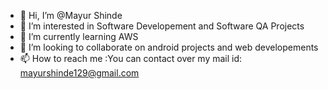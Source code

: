 - 👋 Hi, I’m @Mayur Shinde
- 👀 I’m interested in Software Developement and Software QA Projects
- 🌱 I’m currently learning AWS
- 💞️ I’m looking to collaborate on android projects and web developements
- 📫 How to reach me :You can contact over my mail id: mayurshinde129@gmail.com
<!---
mayurs44/mayurs44 is a ✨ special ✨ repository because its `README.md` (this file) appears on your GitHub profile.
You can click the Preview link to take a look at your changes.
--->
